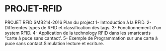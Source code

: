 # PROJET-RFID
PROJET RFID SMB214-2016
 Plan du project
 1- Introduction à la RFID.
 2- Differentes types de RFID et classification des tags.
 3- Fonctionnement d'un system RFID.
 4- Application de la technology RFID dans les smartcards "carte à puce sans cantact'.
 5- Exemple de Programmation sur une carte à puce sans contact.Simulation lecture et ecriture.
